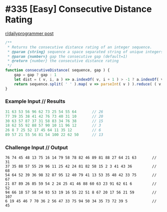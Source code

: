 # #335 [Easy] Consecutive Distance Rating
[r/dailyprogrammer post](https://www.reddit.com/r/dailyprogrammer/comments/759fha/20171009_challenge_335_easy_consecutive_distance/)

```javascript
/**
 * Returns the consecutive distance rating of an integer sequence.
 * @param {string} sequence a space separated string of unique integers in the range 1 to 100 inclusive
 * @param {number=} gap the consecutive gap (default=1)
 * @return {number} the consecutive distance rating
 */
function consecutiveDistance( sequence, gap ) {
    gap = gap ? gap : 1
    let dist = ( v, i, a ) => a.indexOf( v, i + 1 ) > -1 ? a.indexOf( v, i + 1 ) - i : 0
    return sequence.split( ' ' ).map( v => parseInt( v ) ).reduce( ( v, c, i, a ) => v + dist( c + gap, i, a ) + dist( c - gap, i, a ), 0 )
}
```

### Example Input // Results
```javascript
31 63 53 56 96 62 73 25 54 55 64       // 26
77 39 35 38 41 42 76 73 40 31 10       // 20
30 63 57 87 37 31 58 83 34 76 38       // 15
18 62 55 92 88 57 90 10 11 96 12       // 3
26 8 7 25 52 17 45 64 11 35 12         // 6
89 57 21 55 56 81 54 100 22 62 50      // 13
```

### Challenge Input // Output
```
76 74 45 48 13 75 16 14 79 58 78 82 46 89 81 88 27 64 21 63       // 31
37 35 88 57 55 29 96 11 25 42 24 81 82 58 15 2 3 41 43 36         // 68
54 64 52 39 36 98 32 87 95 12 40 79 41 13 53 35 48 42 33 75       // 67
21 87 89 26 85 59 54 2 24 25 41 46 88 60 63 23 91 62 61 6         // 52
94 66 18 57 58 54 93 53 19 16 55 22 51 8 67 20 17 56 21 59        // 107
6 19 45 46 7 70 36 2 56 47 33 75 94 50 34 35 73 72 39 5           // 45
```
